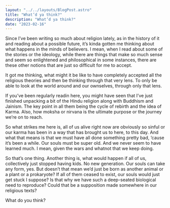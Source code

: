 ```yaml
---
layout: "../../layouts/BlogPost.astro"
title: "What’d ya think?"
description: "What’d ya think?"
date: "2023-02-16"
---
```


Since I’ve been writing so much about religion lately, as in the history of it and reading about a possible future, it’s kinda gotten me thinking about what happens in the minds of believers. I mean, when I read about some of the stories or the ideology, while there are things that make so much sense and seem so enlightened and philosophical in some instances, there are these other notions that are just so difficult for me to accept. 


It got me thinking, what might it be like to have completely accepted all the religious theories and then be thinking through that very lens. To only be able to look at the world around and our ownselves, through only that lens. 


If you’ve been regularly readin here, you might have seen that I’ve just finished unpacking a bit of the Hindu religion along with Buddhism and Jainism. The key point in all them being the cycle of rebirth and the idea of Karma. Also, how moksha or nirvana is the ultimate purpose or the journey we’re on to reach. 


So what strikes me here is, all of us alive right now are obviously so sinful or our karma has been in a way that has brought us to here, to this day. And what that means is that we must have all done something pretty bad, ‘cause it’s been a while. Our souls must be super old. And we never seem to have learned much. I mean, given the wars and whatnot that we keep doing. 


So that’s one thing. Another thing is, what would happen if all of us, collectively just stopped having kids. No new generation. Our souls can take any form, yes. But doesn’t that mean we’d just be born as another animal or a plant or a prokaryote? If all of them ceased to exist, our souls would just get stuck I suppose? Is that why we have such a deep-seated biological need to reproduce? Could that be a supposition made somewhere in our religious texts?


What do you think?

